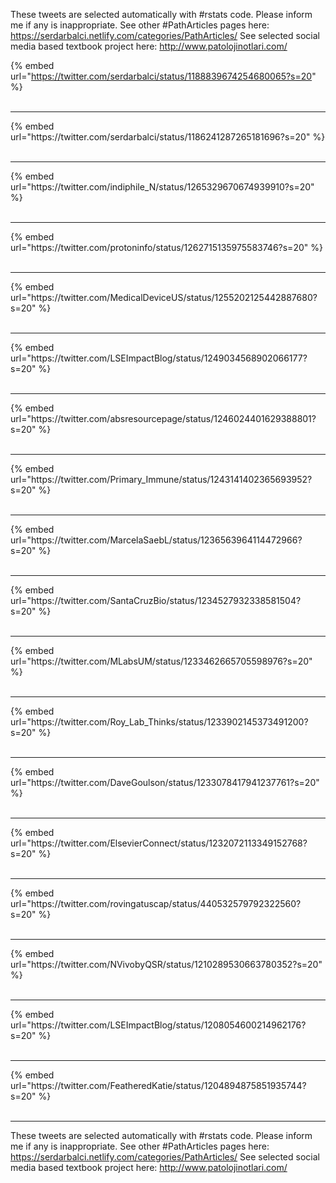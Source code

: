 

These tweets are selected automatically with #rstats code. Please inform me if any is inappropriate.
See other #PathArticles pages here: https://serdarbalci.netlify.com/categories/PathArticles/ 
See selected social media based textbook project here: http://www.patolojinotlari.com/

{% embed url="https://twitter.com/serdarbalci/status/1188839674254680065?s=20" %}<br>
<br>
<hr>
{% embed url="https://twitter.com/serdarbalci/status/1186241287265181696?s=20" %}<br>
<br>
<hr>
{% embed url="https://twitter.com/indiphile_N/status/1265329670674939910?s=20" %}<br>
<br>
<hr>
{% embed url="https://twitter.com/protoninfo/status/1262715135975583746?s=20" %}<br>
<br>
<hr>
{% embed url="https://twitter.com/MedicalDeviceUS/status/1255202125442887680?s=20" %}<br>
<br>
<hr>
{% embed url="https://twitter.com/LSEImpactBlog/status/1249034568902066177?s=20" %}<br>
<br>
<hr>
{% embed url="https://twitter.com/absresourcepage/status/1246024401629388801?s=20" %}<br>
<br>
<hr>
{% embed url="https://twitter.com/Primary_Immune/status/1243141402365693952?s=20" %}<br>
<br>
<hr>
{% embed url="https://twitter.com/MarcelaSaebL/status/1236563964114472966?s=20" %}<br>
<br>
<hr>
{% embed url="https://twitter.com/SantaCruzBio/status/1234527932338581504?s=20" %}<br>
<br>
<hr>
{% embed url="https://twitter.com/MLabsUM/status/1233462665705598976?s=20" %}<br>
<br>
<hr>
{% embed url="https://twitter.com/Roy_Lab_Thinks/status/1233902145373491200?s=20" %}<br>
<br>
<hr>
{% embed url="https://twitter.com/DaveGoulson/status/1233078417941237761?s=20" %}<br>
<br>
<hr>
{% embed url="https://twitter.com/ElsevierConnect/status/1232072113349152768?s=20" %}<br>
<br>
<hr>
{% embed url="https://twitter.com/rovingatuscap/status/440532579792322560?s=20" %}<br>
<br>
<hr>
{% embed url="https://twitter.com/NVivobyQSR/status/1210289530663780352?s=20" %}<br>
<br>
<hr>
{% embed url="https://twitter.com/LSEImpactBlog/status/1208054600214962176?s=20" %}<br>
<br>
<hr>
{% embed url="https://twitter.com/FeatheredKatie/status/1204894875851935744?s=20" %}<br>
<br>
<hr>


These tweets are selected automatically with #rstats code. Please inform me if any is inappropriate.
See other #PathArticles pages here: https://serdarbalci.netlify.com/categories/PathArticles/ 
See selected social media based textbook project here: http://www.patolojinotlari.com/
